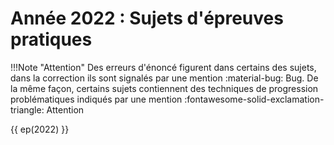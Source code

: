 # Année 2022 : Sujets d'épreuves pratiques

!!!Note "Attention"
    Des erreurs d'énoncé figurent dans certains des sujets, dans la correction ils sont signalés par une mention <span class="rouge">:material-bug:&nbsp;Bug</span>. De la même façon, certains sujets contiennent des techniques de progression problématiques indiqués par une mention <span class="orange">:fontawesome-solid-exclamation-triangle:&nbsp;Attention</span>

{{ ep(2022) }} 